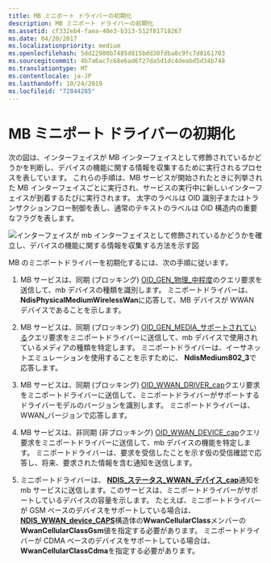 ```yaml
---
title: MB ミニポート ドライバーの初期化
description: MB ミニポート ドライバーの初期化
ms.assetid: cf332eb4-faea-40e3-b313-512f81718267
ms.date: 04/20/2017
ms.localizationpriority: medium
ms.openlocfilehash: 5dd22980b7485d815bdd30fdba8c9fc7d8161703
ms.sourcegitcommit: 4b7a6ac7c68e6ad6f27da5d1dc4deabd5d34b748
ms.translationtype: MT
ms.contentlocale: ja-JP
ms.lasthandoff: 10/24/2019
ms.locfileid: "72844285"
---
```

# <a name="mb-miniport-driver-initialization"></a>MB ミニポート ドライバーの初期化


次の図は、インターフェイスが MB インターフェイスとして修飾されているかどうかを判断し、デバイスの機能に関する情報を収集するために実行されるプロセスを表しています。 これらの手順は、MB サービスが開始されたときに列挙された MB インターフェイスごとに実行され、サービスの実行中に新しいインターフェイスが到着するたびに実行されます。 太字のラベルは OID 識別子またはトランザクションフロー制御を表し、通常のテキストのラベルは OID 構造内の重要なフラグを表します。

![インターフェイスが mb インターフェイスとして修飾されているかどうかを確立し、デバイスの機能に関する情報を収集する方法を示す図](images/wwandriverinitproc.png)

MB のミニポートドライバーを初期化するには、次の手順に従います。

1.  MB サービスは、同期 (ブロッキング) [OID\_GEN\_物理\_中程度](https://docs.microsoft.com/windows-hardware/drivers/network/oid-gen-physical-medium)のクエリ要求を送信して、mb デバイスの種類を識別します。 ミニポートドライバーは、 **NdisPhysicalMediumWirelessWan**に応答して、MB デバイスが WWAN デバイスであることを示します。

2.  MB サービスは、同期 (ブロッキング) [OID\_GEN\_MEDIA\_サポートされている](https://docs.microsoft.com/windows-hardware/drivers/network/oid-gen-media-supported)クエリ要求をミニポートドライバーに送信して、mb デバイスで使用されているメディアの種類を特定します。 ミニポートドライバーは、イーサネットエミュレーションを使用することを示すために、 **NdisMedium802\_3**で応答します。

3.  MB サービスは、同期 (ブロッキング) [OID\_WWAN\_DRIVER\_cap](https://docs.microsoft.com/windows-hardware/drivers/network/oid-wwan-driver-caps)クエリ要求をミニポートドライバーに送信して、ミニポートドライバーがサポートするドライバーモデルのバージョンを識別します。 ミニポートドライバーは、WWAN\_バージョンで応答します。

4.  MB サービスは、非同期 (非ブロッキング) [OID\_WWAN\_DEVICE\_cap](https://docs.microsoft.com/windows-hardware/drivers/network/oid-wwan-device-caps)クエリ要求をミニポートドライバーに送信して、mb デバイスの機能を特定します。 ミニポートドライバーは、要求を受信したことを示す仮の受信確認で応答し、将来、要求された情報を含む通知を送信します。

5.  ミニポートドライバーは、 [**NDIS\_ステータス\_WWAN\_デバイス\_cap**](https://docs.microsoft.com/windows-hardware/drivers/network/ndis-status-wwan-device-caps)通知を mb サービスに送信します。このサービスは、ミニポートドライバーがサポートしているデバイスの容量を示します。 たとえば、ミニポートドライバーが GSM ベースのデバイスをサポートしている場合は、 [**NDIS\_WWAN\_device\_CAPS**](https://docs.microsoft.com/windows-hardware/drivers/ddi/ndiswwan/ns-ndiswwan-_ndis_wwan_device_caps)構造体の**WwanCellularClass**メンバーの**WwanCellularClassGsm**値を指定する必要があります。 ミニポートドライバーが CDMA ベースのデバイスをサポートしている場合は、 **WwanCellularClassCdma**を指定する必要があります。

 

 





